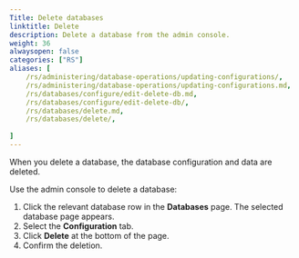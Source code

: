 ```yaml
---
Title: Delete databases 
linktitle: Delete
description: Delete a database from the admin console.
weight: 36
alwaysopen: false
categories: ["RS"]
aliases: [
    /rs/administering/database-operations/updating-configurations/,
    /rs/administering/database-operations/updating-configurations.md,
    /rs/databases/configure/edit-delete-db.md,
    /rs/databases/configure/edit-delete-db/,
    /rs/databases/delete.md,
    /rs/databases/delete/,
    
]
---
```


When you delete a database, the database configuration and data are deleted.

Use the admin console to delete a database:

1. Click the relevant database row in the **Databases** page. The
    selected database page appears.
1. Select the **Configuration** tab.
1. Click **Delete** at the bottom of the page.
1. Confirm the deletion.